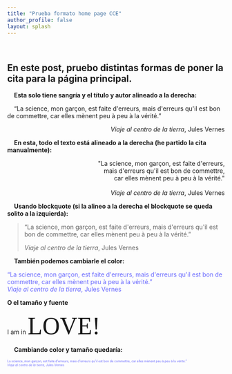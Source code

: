 ```yaml
---
title: "Prueba formato home page CCE"
author_profile: false
layout: splash
---
```

&nbsp;
&nbsp;
## En este post, pruebo distintas formas de poner la cita para la página principal. 

&nbsp; 
&nbsp; 
**Esta solo tiene sangría y el título y autor alineado a la derecha:**

&nbsp;&nbsp;&nbsp;&nbsp;“La science, mon garçon, est faite d'erreurs, mais d'erreurs qu'il est bon de commettre, car elles mènent peu à peu à la vérité.”
<div style="text-align: right"> <i>Viaje al centro de la tierra</i>, Jules Vernes</div>

&nbsp; 
&nbsp; 
**En esta, todo el texto está alineado a la derecha (he partido la cita manualmente):**

<div style="text-align: right">"La science, mon garçon, est faite d'erreurs, <br>  mais d'erreurs qu'il est bon de commettre, <br>  car elles mènent peu à peu à la vérité."<br><br><i> Viaje al centro de la tierra</i>, Jules Vernes </div>

&nbsp; 
&nbsp; 
**Usando blockquote (si la alineo a la derecha el blockquote se queda solito a la izquierda):**

> “La science, mon garçon, est faite d'erreurs, mais d'erreurs qu'il est bon de commettre, car elles mènent peu à peu à la vérité.”
>
> *Viaje al centro de la tierra*, Jules Vernes

&nbsp; 
&nbsp; 
**También podemos cambiarle el color:**

<span style="color:#6666ff"> “La science, mon garçon, est faite d'erreurs, mais d'erreurs qu'il est bon de commettre, car elles mènent peu à peu à la vérité.”<br>
*Viaje al centro de la tierra*, Jules Vernes</span>

**O el tamaño y fuente**

I am in <span style="font-family:Papyrus; font-size:4em;">LOVE!</span>

&nbsp; 
&nbsp; 
**Cambiando color y tamaño quedaría:**

<span style="color:#6666ff; font-size:0.5em;">La science, mon garçon, est faite d'erreurs, mais d'erreurs qu'il est bon de commettre, car elles mènent peu à peu à la vérité.”<br>
*Viaje al centro de la tierra*, Jules Vernes</span>

  
